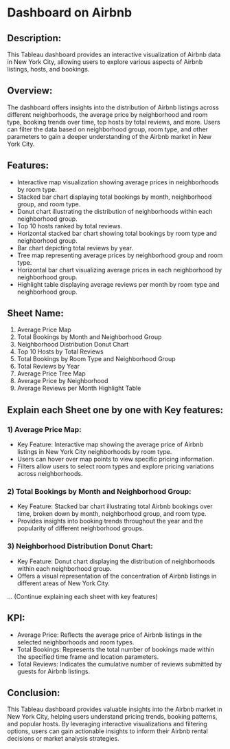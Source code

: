 # Dashboard on Airbnb

## Description:
This Tableau dashboard provides an interactive visualization of Airbnb data in New York City, allowing users to explore various aspects of Airbnb listings, hosts, and bookings. 

## Overview:
The dashboard offers insights into the distribution of Airbnb listings across different neighborhoods, the average price by neighborhood and room type, booking trends over time, top hosts by total reviews, and more. Users can filter the data based on neighborhood group, room type, and other parameters to gain a deeper understanding of the Airbnb market in New York City.

## Features:
- Interactive map visualization showing average prices in neighborhoods by room type.
- Stacked bar chart displaying total bookings by month, neighborhood group, and room type.
- Donut chart illustrating the distribution of neighborhoods within each neighborhood group.
- Top 10 hosts ranked by total reviews.
- Horizontal stacked bar chart showing total bookings by room type and neighborhood group.
- Bar chart depicting total reviews by year.
- Tree map representing average prices by neighborhood group and room type.
- Horizontal bar chart visualizing average prices in each neighborhood by neighborhood group.
- Highlight table displaying average reviews per month by room type and neighborhood group.

## Sheet Name:
1) Average Price Map
2) Total Bookings by Month and Neighborhood Group
3) Neighborhood Distribution Donut Chart
4) Top 10 Hosts by Total Reviews
5) Total Bookings by Room Type and Neighborhood Group
6) Total Reviews by Year
7) Average Price Tree Map
8) Average Price by Neighborhood
9) Average Reviews per Month Highlight Table

## Explain each Sheet one by one with Key features:

### 1) Average Price Map:
   - Key Feature: Interactive map showing the average price of Airbnb listings in New York City neighborhoods by room type.
   - Users can hover over map points to view specific pricing information.
   - Filters allow users to select room types and explore pricing variations across neighborhoods.

### 2) Total Bookings by Month and Neighborhood Group:
   - Key Feature: Stacked bar chart illustrating total Airbnb bookings over time, broken down by month, neighborhood group, and room type.
   - Provides insights into booking trends throughout the year and the popularity of different neighborhood groups.

### 3) Neighborhood Distribution Donut Chart:
   - Key Feature: Donut chart displaying the distribution of neighborhoods within each neighborhood group.
   - Offers a visual representation of the concentration of Airbnb listings in different areas of New York City.

... (Continue explaining each sheet with key features)

## KPI:
- Average Price: Reflects the average price of Airbnb listings in the selected neighborhoods and room types.
- Total Bookings: Represents the total number of bookings made within the specified time frame and location parameters.
- Total Reviews: Indicates the cumulative number of reviews submitted by guests for Airbnb listings.

## Conclusion:
This Tableau dashboard provides valuable insights into the Airbnb market in New York City, helping users understand pricing trends, booking patterns, and popular hosts. By leveraging interactive visualizations and filtering options, users can gain actionable insights to inform their Airbnb rental decisions or market analysis strategies.
